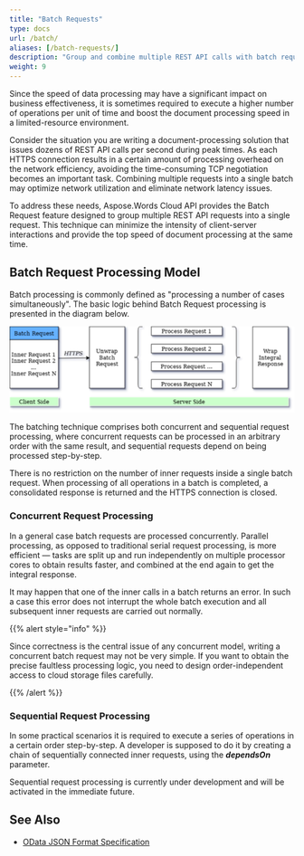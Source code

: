 ```yaml
---
title: "Batch Requests"
type: docs
url: /batch/
aliases: [/batch-requests/]
description: "Group and combine multiple REST API calls with batch requests"
weight: 9
---
```


Since the speed of data processing may have a significant impact on business effectiveness, it is sometimes required to execute a higher number of operations per unit of time and boost the document processing speed in a limited-resource environment.

Consider the situation you are writing a document-processing solution that issues dozens of REST API calls per second during peak times. As each HTTPS connection results in a certain amount of processing overhead on the network efficiency, avoiding the time-consuming TCP negotiation becomes an important task. Combining multiple requests into a single batch may optimize network utilization and eliminate network latency issues.

To address these needs, Aspose.Words Cloud API provides the Batch Request feature designed to group multiple REST API requests into a single request. This technique can minimize the intensity of client-server interactions and provide the top speed of document processing at the same time.

## Batch Request Processing Model

Batch processing is commonly defined as "processing a number of cases simultaneously". The basic logic behind Batch Request processing is presented in the diagram below.

![batch.png](batch.png)

The batching technique comprises both concurrent and sequential request processing, where concurrent requests can be processed in an arbitrary order with the same result, and sequential requests depend on being processed step-by-step.

There is no restriction on the number of inner requests inside a single batch request. When processing of all operations in a batch is completed, a consolidated response is returned and the HTTPS connection is closed.

### Concurrent Request Processing

In a general case batch requests are processed concurrently. Parallel processing, as opposed to traditional serial request processing, is more efficient — tasks are split up and run independently on multiple processor cores to obtain results faster, and combined at the end again to get the integral response.

It may happen that one of the inner calls in a batch returns an error. In such a case this error does not interrupt the whole batch execution and all subsequent inner requests are carried out normally.

{{% alert style="info" %}}

Since correctness is the central issue of any concurrent model, writing a concurrent batch request may not be very simple. If you want to obtain the precise faultless processing logic, you need to design order-independent access to cloud storage files carefully.

{{% /alert %}}

### Sequential Request Processing

In some practical scenarios it is required to execute a series of operations in a certain order step-by-step. A developer is supposed to do it by creating a chain of sequentially connected inner requests, using the ***dependsOn*** parameter.

Sequential request processing is currently under development and will be activated in the immediate future.

## See Also

* [OData JSON Format Specification](http://docs.oasis-open.org/odata/odata-json-format/v4.01/odata-json-format-v4.01.html#_Toc38457781)

